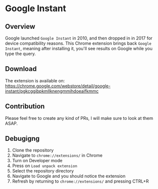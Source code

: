 # Google Instant
## Overview
Google launched `Google Instant` in 2010, and then dropped in in 2017 for device compatibility reasons.
This Chrome extension brings back `Google Instant`, meaning after installing it, you'll see results on Google while you type the query.

## Download
The extension is available on: https://chrome.google.com/webstore/detail/google-instant/pgkcggibpkmllknengmmihdoeaifkmmc

## Contribution
Please feel free to create any kind of PRs, I will make sure to look at them ASAP.

## Debugigng
1. Clone the repository
2. Navigate to `chrome://extensions/` in Chrome
3. Turn on Developer mode
4. Press on `Load unpack extension`
5. Select the repository directory 
6. Navigate to Google and you should notice the extension
7. Refresh by returning to `chrome://extensions/` and pressing CTRL+R
